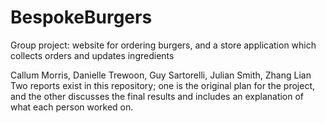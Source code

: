 # BespokeBurgers
Group project: website for ordering burgers, and a store application which collects orders and updates ingredients

Callum Morris, Danielle Trewoon, Guy Sartorelli, Julian Smith, Zhang Lian  
Two reports exist in this repository; one is the original plan for the project, and the other discusses the final results and includes an explanation of what each person worked on.